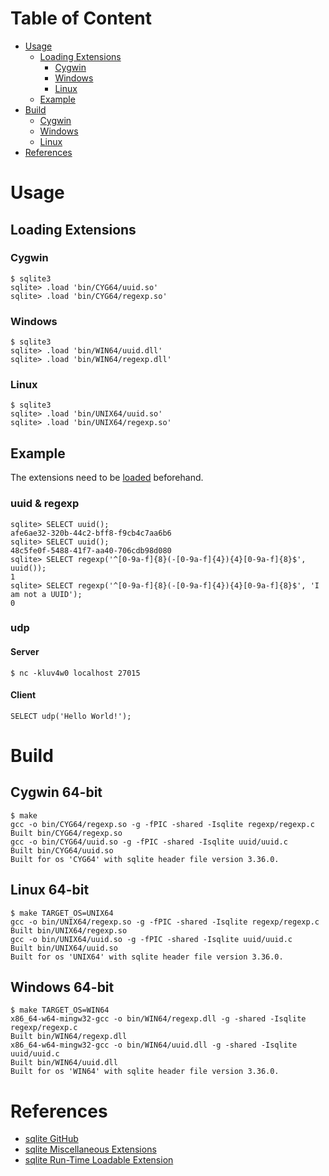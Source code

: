 # Table of Content

* [Usage](#usage)
    * [Loading Extensions](#loading-extensions)
        * [Cygwin](#cygwin)
        * [Windows](#windows)
        * [Linux](#linux)
    * [Example](#example)
* [Build](#build)
    * [Cygwin](#cygwin-64-bit)
    * [Windows](#windows-64-bit)
    * [Linux](#linux-64-bit)
* [References](#references)

# Usage

## Loading Extensions

### Cygwin

```
$ sqlite3
sqlite> .load 'bin/CYG64/uuid.so'
sqlite> .load 'bin/CYG64/regexp.so'
```

### Windows

```
$ sqlite3
sqlite> .load 'bin/WIN64/uuid.dll'
sqlite> .load 'bin/WIN64/regexp.dll'
```

### Linux

```
$ sqlite3
sqlite> .load 'bin/UNIX64/uuid.so'
sqlite> .load 'bin/UNIX64/regexp.so'
```

## Example

The extensions need to be [loaded](#loading-extensions) beforehand.

### uuid & regexp

```
sqlite> SELECT uuid();
afe6ae32-320b-44c2-bff8-f9cb4c7aa6b6
sqlite> SELECT uuid();
48c5fe0f-5488-41f7-aa40-706cdb98d080
sqlite> SELECT regexp('^[0-9a-f]{8}(-[0-9a-f]{4}){4}[0-9a-f]{8}$', uuid());
1
sqlite> SELECT regexp('^[0-9a-f]{8}(-[0-9a-f]{4}){4}[0-9a-f]{8}$', 'I am not a UUID');
0
```

### udp

#### Server

```
$ nc -kluv4w0 localhost 27015
```

#### Client

```
SELECT udp('Hello World!');
```

# Build

## Cygwin 64-bit

```
$ make
gcc -o bin/CYG64/regexp.so -g -fPIC -shared -Isqlite regexp/regexp.c
Built bin/CYG64/regexp.so
gcc -o bin/CYG64/uuid.so -g -fPIC -shared -Isqlite uuid/uuid.c
Built bin/CYG64/uuid.so
Built for os 'CYG64' with sqlite header file version 3.36.0.
```

## Linux 64-bit

```
$ make TARGET_OS=UNIX64
gcc -o bin/UNIX64/regexp.so -g -fPIC -shared -Isqlite regexp/regexp.c
Built bin/UNIX64/regexp.so
gcc -o bin/UNIX64/uuid.so -g -fPIC -shared -Isqlite uuid/uuid.c
Built bin/UNIX64/uuid.so
Built for os 'UNIX64' with sqlite header file version 3.36.0.
```

## Windows 64-bit

```
$ make TARGET_OS=WIN64
x86_64-w64-mingw32-gcc -o bin/WIN64/regexp.dll -g -shared -Isqlite regexp/regexp.c
Built bin/WIN64/regexp.dll
x86_64-w64-mingw32-gcc -o bin/WIN64/uuid.dll -g -shared -Isqlite uuid/uuid.c
Built bin/WIN64/uuid.dll
Built for os 'WIN64' with sqlite header file version 3.36.0.
```

# References

* [sqlite GitHub](https://github.com/sqlite/sqlite)
* [sqlite Miscellaneous Extensions](https://github.com/sqlite/sqlite/tree/master/ext/misc)
* [sqlite Run-Time Loadable Extension](https://www.sqlite.org/loadext.html)
